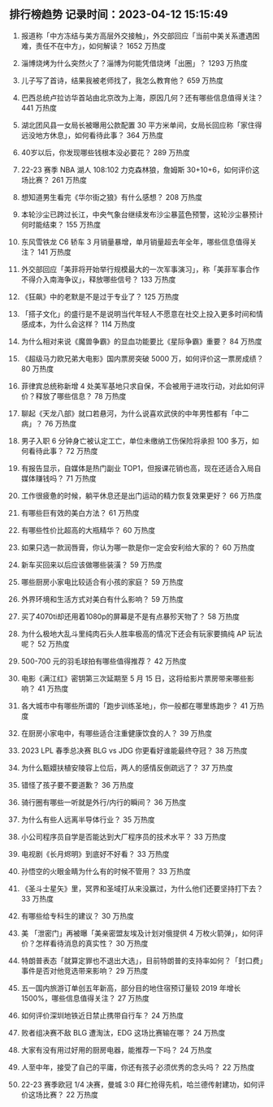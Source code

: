 
## 排行榜趋势 记录时间：2023-04-12 15:15:49
  
  1. 报道称「中方冻结与美方高层外交接触」，外交部回应「当前中美关系遭遇困难，责任不在中方」，如何解读？ 1652 万热度
    
  2. 淄博烧烤为什么突然火了？淄博为何能凭借烧烤「出圈」？ 1293 万热度
    
  3. 儿子写了首诗，结果我被老师找了，我怎么教育他？ 659 万热度
    
  4. 巴西总统卢拉访华首站由北京改为上海，原因几何？还有哪些信息值得关注？ 441 万热度
    
  5. 湖北团风县一女局长被曝用公款配置 30 平方米单间，女局长回应称「家住得远没地方休息」，如何看待此事？ 364 万热度
    
  6. 40岁以后，你发现哪些钱根本没必要花？ 289 万热度
    
  7. 22-23 赛季 NBA 湖人 108:102 力克森林狼，詹姆斯 30+10+6，如何评价这场比赛？ 261 万热度
    
  8. 想知道男生看完《华尔街之狼》有什么感想？ 208 万热度
    
  9. 本轮沙尘已跨过长江，中央气象台继续发布沙尘暴蓝色预警，这轮沙尘暴预计何时能结束？ 155 万热度
    
  10. 东风雪铁龙 C6 轿车 3 月销量暴增，单月销量超去年全年，哪些信息值得关注？ 141 万热度
    
  11. 外交部回应「美菲将开始举行规模最大的一次军事演习」，称「美菲军事合作不得介入南海争议」，释放哪些信号？ 133 万热度
    
  12. 《狂飙》中的老默是不是过于专业了？ 125 万热度
    
  13. 「搭子文化」的盛行是不是说明当代年轻人不愿意在社交上投入更多时间和情感成本，为什么会这样？ 114 万热度
    
  14. 为什么相对来说《魔兽争霸》的显血功能要比《星际争霸》重要？ 84 万热度
    
  15. 《超级马力欧兄弟大电影》国内票房突破 5000 万，如何评价这一票房成绩？ 80 万热度
    
  16. 菲律宾总统称新增 4 处美军基地只求自保，不会被用于进攻行动，对此如何评价？释放了哪些信息？ 78 万热度
    
  17. 聊起《天龙八部》就口若悬河，为什么说喜欢武侠的中年男性都有「中二病」？ 76 万热度
    
  18. 男子入职 6 分钟身亡被认定工亡，单位未缴纳工伤保险将承担 100 多万，如何看待此事？ 72 万热度
    
  19. 有报告显示，自媒体是热门副业 TOP1，但报课花销也高，现在还适合入局自媒体赚钱吗？ 71 万热度
    
  20. 工作很疲惫的时候，躺平休息还是出门运动的精力恢复效果更好？ 66 万热度
    
  21. 有哪些巨有效的美白方法？ 61 万热度
    
  22. 有哪些性价比超高的大瓶精华？ 60 万热度
    
  23. 如果只选一款润唇膏，你认为哪一款是你一定会安利给大家的？ 60 万热度
    
  24. 新车买回来以后应该做哪些装潢？ 59 万热度
    
  25. 哪些厨房小家电比较适合有小孩的家庭？ 59 万热度
    
  26. 外界环境和生活方式对美白有什么影响？ 59 万热度
    
  27. 买了4070ti却还用着1080p的屏幕是不是有点暴殄天物了？ 58 万热度
    
  28. 为什么极地大乱斗里纯肉石头人胜率极高的情况下还会有玩家要搞纯 AP 玩法呢？ 52 万热度
    
  29. 500-700 元的羽毛球拍有哪些值得推荐？ 42 万热度
    
  30. 电影《满江红》密钥第三次延期至 5 月 15 日，这将给影片票房带来哪些影响？ 41 万热度
    
  31. 各大城市中有哪些所谓的「跑步训练圣地」，你一般都在哪里练跑步？ 41 万热度
    
  32. 在厨房小家电中，有哪些适合注重健康饮食的人？ 39 万热度
    
  33. 2023 LPL 春季总决赛 BLG vs JDG 你更看好谁能最终夺冠？ 38 万热度
    
  34. 为什么甄嬛扶植安陵容上位后，两人的感情反倒疏远了？ 37 万热度
    
  35. 错怪了孩子要不要道歉？ 36 万热度
    
  36. 骑行圈有哪些一听就是外行/内行的瞬间？ 36 万热度
    
  37. 为什么有些人远离半导体行业？ 35 万热度
    
  38. 小公司程序员自学是否能达到大厂程序员的技术水平？ 33 万热度
    
  39. 电视剧《长月烬明》到底好不好看？ 33 万热度
    
  40. 孙悟空的火眼金睛为什么有的时候不管用？ 33 万热度
    
  41. 《圣斗士星矢》里，冥界和圣域打从来没赢过，为什么他们还要坚持打下去？ 33 万热度
    
  42. 有哪些给专科生的建议？ 30 万热度
    
  43. 美 「泄密门」再被曝「美亲密盟友埃及计划对俄提供 4 万枚火箭弹」，如何评价？怎样看待消息的真实性？ 30 万热度
    
  44. 特朗普表态「就算定罪也不退出大选」，目前特朗普的支持率如何？「封口费」事件是否对他竞选带来影响？ 29 万热度
    
  45. 五一国内旅游订单创五年新高，部分目的地住宿预订量较 2019 年增长1500%，哪些信息值得关注？ 27 万热度
    
  46. 如何评价深圳地铁近日禁止携带自行车？ 24 万热度
    
  47. 败者组决赛不敌 BLG 遭淘汰，EDG 这场比赛输在哪？ 24 万热度
    
  48. 大家有没有用过好用的厨房电器，能推荐一下吗？ 24 万热度
    
  49. 人至中年，接受了自己的平庸，你还有孩子必须优秀的念头吗？ 22 万热度
    
  50. 22-23 赛季欧冠 1/4 决赛，曼城 3:0 拜仁抢得先机，哈兰德传射建功，如何评价这场比赛？ 22 万热度
    